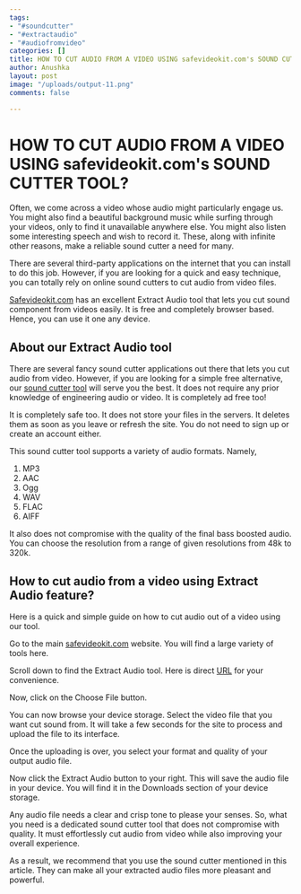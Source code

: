 ```yaml
---
tags:
- "#soundcutter"
- "#extractaudio"
- "#audiofromvideo"
categories: []
title: HOW TO CUT AUDIO FROM A VIDEO USING safevideokit.com's SOUND CUTTER TOOL?
author: Anushka
layout: post
image: "/uploads/output-11.png"
comments: false

---
```

# HOW TO CUT AUDIO FROM A VIDEO USING safevideokit.com's SOUND CUTTER TOOL?

Often, we come across a video whose audio might particularly engage us. You might also find a beautiful background music while surfing through your videos, only to find it unavailable anywhere else. You might also listen some interesting speech and wish to record it. These, along with infinite other reasons, make a reliable sound cutter a need for many.

There are several third-party applications on the internet that you can install to do this job. However, if you are looking for a quick and easy technique, you can totally rely on online sound cutters to cut audio from video files.

[Safevideokit.com](https://safevideokit.com/) has an excellent Extract Audio tool that lets you cut sound component from videos easily. It is free and completely browser based. Hence, you can use it one any device.

## About our Extract Audio tool

There are several fancy sound cutter applications out there that lets you cut audio from video. However, if you are looking for a simple free alternative, our [sound cutter tool](https://safevideokit.com/extract-audio) will serve you the best. It does not require any prior knowledge of engineering audio or video. It is completely ad free too!

It is completely safe too. It does not store your files in the servers. It deletes them as soon as you leave or refresh the site. You do not need to sign up or create an account either.

This sound cutter tool supports a variety of audio formats. Namely,

1. MP3
2. AAC
3. Ogg
4. WAV
5. FLAC
6. AIFF

It also does not compromise with the quality of the final bass boosted audio. You can choose the resolution from a range of given resolutions from 48k to 320k.

## How to cut audio from a video using Extract Audio feature?

Here is a quick and simple guide on how to cut audio out of a video using our tool.

Go to the main [safevideokit.com](https://safevideokit.com/) website. You will find a large variety of tools here.

Scroll down to find the Extract Audio tool. Here is direct [URL](https://safevideokit.com/extract-audio) for your convenience.

Now, click on the Choose File button.

You can now browse your device storage. Select the video file that you want cut sound from. It will take a few seconds for the site to process and upload the file to its interface.

Once the uploading is over, you select your format and quality of your output audio file.

Now click the Extract Audio button to your right. This will save the audio file in your device. You will find it in the Downloads section of your device storage.

Any audio file needs a clear and crisp tone to please your senses. So, what you need is a dedicated sound cutter tool that does not compromise with quality. It must effortlessly cut audio from video while also improving your overall experience.

As a result, we recommend that you use the sound cutter mentioned in this article. They can make all your extracted audio files more pleasant and powerful.